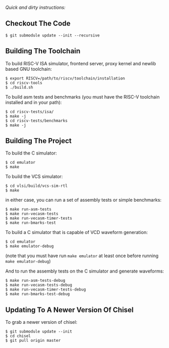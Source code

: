 _Quick and dirty instructions:_

Checkout The Code
-----------------

    $ git submodule update --init --recursive


Building The Toolchain
----------------------

To build RISC-V ISA simulator, frontend server, proxy kernel and newlib based GNU toolchain:

    $ export RISCV=/path/to/riscv/toolchain/installation
    $ cd riscv-tools
    $ ./build.sh

To build asm tests and benchmarks (you must have the RISC-V toolchain installed and in your path):

    $ cd riscv-tests/isa/
    $ make -j
    $ cd riscv-tests/benchmarks
    $ make -j


Building The Project
--------------------

To build the C simulator:

    $ cd emulator
    $ make

To build the VCS simulator:

    $ cd vlsi/build/vcs-sim-rtl
    $ make

in either case, you can run a set of assembly tests or simple benchmarks:

    $ make run-asm-tests
    $ make run-vecasm-tests
    $ make run-vecasm-timer-tests
    $ make run-bmarks-test

To build a C simulator that is capable of VCD waveform generation:

    $ cd emulator
    $ make emulator-debug

(note that you must have run `make emulator` at least once before
running `make emulator-debug`)

And to run the assembly tests on the C simulator and generate waveforms:

    $ make run-asm-tests-debug
    $ make run-vecasm-tests-debug
    $ make run-vecasm-timer-tests-debug
    $ make run-bmarks-test-debug


Updating To A Newer Version Of Chisel
-------------------------------------

To grab a newer version of chisel:

    $ git submodule update --init
    $ cd chisel
    $ git pull origin master
